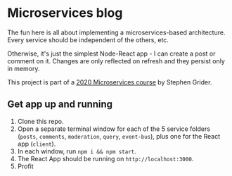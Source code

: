 # Microservices blog

The fun here is all about implementing a microservices-based architecture. Every service should be independent of the others, etc.

Otherwise, it's just the simplest Node-React app - I can create a post or comment on it. Changes are only reflected on refresh and they persist only in memory.

This project is part of a [2020 Microservices course](https://www.udemy.com/course/microservices-with-node-js-and-react) by Stephen Grider.

## Get app up and running

1. Clone this repo.
2. Open a separate terminal window for each of the 5 service folders (`posts`, `comments`, `moderation`, `query`, `event-bus`), plus one for the React app (`client`).
3. In each window, run `npm i && npm start`.
4. The React App should be running on `http://localhost:3000`.
5. Profit